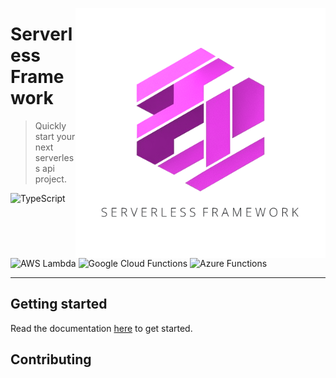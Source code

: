 <p align="center">
    <img src="logo.png" align="right" width="400px" alt="logo"/>
</p>

# Serverless Framework 

> Quickly start your next serverless api project.

![TypeScript](https://img.shields.io/badge/typescript-%23007ACC.svg?style=for-the-badge&logo=typescript&logoColor=white)
![AWS Lambda](https://img.shields.io/badge/AWS%20Lambda-%23FF9900?style=for-the-badge&logo=awslambda&logoColor=white)
![Google Cloud Functions](https://img.shields.io/badge/Google%20Cloud%20Functions-%234285F4?style=for-the-badge&logo=google&logoColor=white)
![Azure Functions](https://img.shields.io/badge/Azure%20Functions-%230078D7?style=for-the-badge&logo=azurefunctions&logoColor=white)

---  

## Getting started

Read the documentation [here](https://edwin-luijten.github.io/serverless-framework/) to get started.

## Contributing